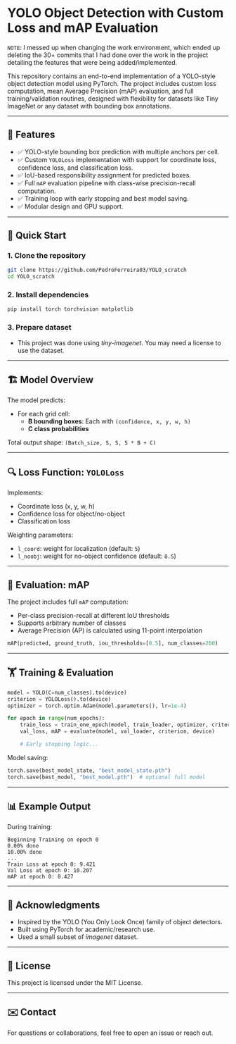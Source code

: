 # YOLO Object Detection with Custom Loss and mAP Evaluation

`NOTE`: I messed up when changing the work environment, which ended up deleting the 30+ commits that I had done over the work in the project detailing the features that were being added/implemented.

This repository contains an end-to-end implementation of a YOLO-style object detection model using PyTorch. The project includes custom loss computation, mean Average Precision (mAP) evaluation, and full training/validation routines, designed with flexibility for datasets like Tiny ImageNet or any dataset with bounding box annotations.

---

## 📌 Features

- ✅ YOLO-style bounding box prediction with multiple anchors per cell.
- ✅ Custom `YOLOLoss` implementation with support for coordinate loss, confidence loss, and classification loss.
- ✅ IoU-based responsibility assignment for predicted boxes.
- ✅ Full `mAP` evaluation pipeline with class-wise precision-recall computation.
- ✅ Training loop with early stopping and best model saving.
- ✅ Modular design and GPU support.

---

## 🚀 Quick Start

### 1. Clone the repository

```bash
git clone https://github.com/PedroFerreira03/YOLO_scratch
cd YOLO_scratch
```

### 2. Install dependencies

```bash
pip install torch torchvision matplotlib
```

### 3. Prepare dataset
- This project was done using *tiny-imagenet*. You may need a license to use the dataset.

---

## 🏗️ Model Overview

The model predicts:

- For each grid cell:
  - **B bounding boxes**: Each with `(confidence, x, y, w, h)`
  - **C class probabilities**

Total output shape: `(Batch_size, S, S, 5 * B + C)`

---

## 🔍 Loss Function: `YOLOLoss`

Implements:

- Coordinate loss (x, y, w, h)
- Confidence loss for object/no-object
- Classification loss

Weighting parameters:
- `l_coord`: weight for localization (default: `5`)
- `l_noobj`: weight for no-object confidence (default: `0.5`)

---

## 📏 Evaluation: mAP

The project includes full `mAP` computation:

- Per-class precision-recall at different IoU thresholds
- Supports arbitrary number of classes
- Average Precision (AP) is calculated using 11-point interpolation

```python
mAP(predicted, ground_truth, iou_thresholds=[0.5], num_classes=200)
```

---

## 🏋️ Training & Evaluation

```python
model = YOLO(C=num_classes).to(device)
criterion = YOLOLoss().to(device)
optimizer = torch.optim.Adam(model.parameters(), lr=1e-4)

for epoch in range(num_epochs):
    train_loss = train_one_epoch(model, train_loader, optimizer, criterion, device, epoch)
    val_loss, mAP = evaluate(model, val_loader, criterion, device)

    # Early stopping logic...
```

Model saving:
```python
torch.save(best_model_state, "best_model_state.pth")
torch.save(best_model, "best_model.pth")  # optional full model
```

---

## 📊 Example Output

During training:

```
Beginning Training on epoch 0
0.00% done
10.00% done
...
Train Loss at epoch 0: 9.421
Val Loss at epoch 0: 10.207
mAP at epoch 0: 0.427
```

---

## 🤝 Acknowledgments

- Inspired by the YOLO (You Only Look Once) family of object detectors.
- Built using PyTorch for academic/research use.
- Used a small subset of *imagenet* dataset.

---

## 📜 License

This project is licensed under the MIT License.

---

## ✉️ Contact

For questions or collaborations, feel free to open an issue or reach out.


